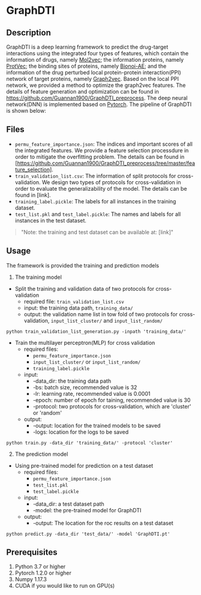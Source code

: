 # GraphDTI
## Description
GraphDTI is a deep learning framework to predict the drug-target interactions using the integrated four types of features, which contain the information of drugs, namely [Mol2vec](https://github.com/samoturk/mol2vec); the information proteins, namely [ProtVec](https://github.com/kyu999/biovec); the binding sites of proteins, namely [Bionoi-AE](https://github.com/CSBG-LSU/BionoiNet); and the information of the drug perturbed local protein-protein interaction(PPI) network of target proteins, namely [Graph2vec](https://github.com/benedekrozemberczki/graph2vec). Based on the local PPI network, we provided a method to optimize the graph2vec features. The details of feature generation and optimization can be found in https://github.com/Guannan1900/GraphDTI_preprocess. The deep neural network(DNN) is implemented based on [Pytorch](https://pytorch.org/). The pipeline of GraphDTI is shown below:

## Files
- ```permu_feature_importance.json```: The indices and important scores of all the integrated features. We provide a feature selection processdure in order to mitigate the overfitting problem. The details can be found in [https://github.com/Guannan1900/GraphDTI_preprocess/tree/master/feature_selection].
- ```train_validation_list.csv```: The information of split protocols for cross-validation. We design two types of protocols for cross-validation in order to evaluate the generalizability of the model. The details can be found in [link].
- ```training_label.pickle```: The labels for all instances in the training dataset. 
- ```test_list.pkl``` and ```test_label.pickle```: The names and labels for all instances in the test dataset.

> "Note: the training and test dataset can be available at: [link]"

## Usage
The framework is provided the training and prediction models
1. The training model
- Split the training and validation data of two protocols for cross-validation
  + required file: ```train_validation_list.csv```
  + input: the training data path, ```training_data/```
  + output: the validation name list in tow fold of two protocols for cross-validation, ```input_list_cluster/``` and ```input_list_random/```

```shell
python train_validation_list_generation.py -inpath 'training_data/'
```

- Train the multilayer perceptron(MLP) for cross validation
  + required files:
    * ```permu_feature_importance.json```
    * ```input_list_cluster/``` or ```input_list_random/```
    * ```training_label.pickle```
  + input:
    * -data_dir: the training data path
    * -bs: batch size, recommended value is 32
    * -lr: learning rate, recommended value is 0.0001
    * -epoch: number of epoch for taining, recommended value is 30
    * -protocol: two protocols for cross-validation, which are 'cluster' or 'random'
  + output:
    * -output: location for the trained models to be saved
    * -logs: location for the logs to be saved
```shell
python train.py -data_dir 'training_data/' -protocol 'cluster'
```

2. The prediction model
- Using pre-trained model for prediction on a test dataset
  + required files:
    * ```permu_feature_importance.json```
    * ```test_list.pkl```
    * ```test_label.pickle```
  + input:
    * -data_dir: a test dataset path
    * -model: the pre-trained model for GraphDTI
  + output:
    * -output: The location for the roc results on a test dataset

```shell
python predict.py -data_dir 'test_data/' -model 'GraphDTI.pt'
```
## Prerequisites
1. Python 3.7 or higher
2. Pytorch 1.2.0 or higher
3. Numpy 1.17.3
5. CUDA if you would like to run on GPU(s)
